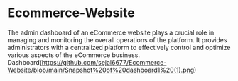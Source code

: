 # Ecommerce-Website
The admin dashboard of an eCommerce website plays a crucial role in managing and monitoring the overall operations of the platform. It provides administrators with a centralized platform to effectively control and optimize various aspects of the eCommerce business. 
Dashboard(https://github.com/sejal6677/Ecommerce-Website/blob/main/Snapshot%20of%20dashboard1%20(1).png)
